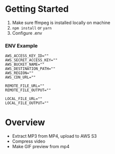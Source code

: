 # Getting Started

1. Make sure ffmpeg is installed locally on machine
2. `npm install` or `yarn`
3. Configure .env

### ENV Example

```
AWS_ACCESS_KEY_ID=""
AWS_SECRET_ACCESS_KEY=""
AWS_BUCKET_NAME=""
AWS_DESTINATION_PATH=""
AWS_REGION=""
AWS_CDN_URL=""

REMOTE_FILE_URL=""
REMOTE_FILE_OUTPUT=""

LOCAL_FILE_URL=""
LOCAL_FILE_OUTPUT=""
```

# Overview

- Extract MP3 from MP4, upload to AWS S3
- Compress video
- Make GIF preview from mp4
